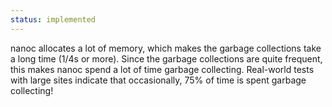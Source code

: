 ```yaml
--- 
status: implemented
--- 
```


nanoc allocates a lot of memory, which makes the garbage collections take a long time (1/4s or more). Since the garbage collections are quite frequent, this makes nanoc spend a lot of time garbage collecting. Real-world tests with large sites indicate that occasionally, 75% of time is spent garbage collecting!
